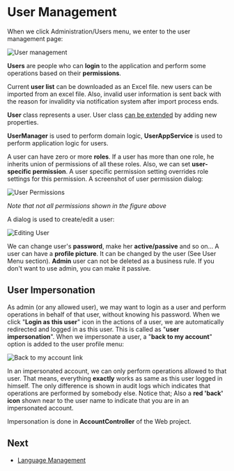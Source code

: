 # User Management

When we click Administration/Users menu, we enter to the user management page:

<img src="D:/Github/documents/docs/en/images/user-management-core-3.png" alt="User management" class="img-thumbnail" />

**Users** are people who can **login** to the application and perform some operations based on their **permissions**.

Current **user list** can be downloaded as an Excel file. new users can be imported from an excel file. Also, invalid user information is sent back with the reason for invalidity via notification system after import process ends.

**User** class represents a user. User class [can be extended](Extending-Existing-Entities.md) by adding new properties.

**UserManager** is used to perform domain logic, **UserAppService** is used to perform application logic for users.

A user can have zero or more **roles**. If a user has more than one role, he inherits union of permissions of all these roles. Also, we can set **user-specific permission**. A user specific permission setting overrides role settings for this permission. A screenshot of user permission dialog:

<img src="D:/Github/documents/docs/en/images/user-permissions-1.png" alt="User Permissions" class="img-thumbnail" />

*Note that not all permissions shown in the figure above*

A dialog is used to create/edit a user:

<img src="D:/Github/documents/docs/en/images/edit-user-3.png" alt="Editing User" class="img-thumbnail" />

We can change user's **password**, make her **active/passive** and so on... A user can have a **profile picture**. It can be changed by the user (See User Menu section). **Admin** user can not be deleted as a business rule. If you don't want to use admin, you can make it passive.

## User Impersonation

As admin (or any allowed user), we may want to login as a user and perform operations in behalf of that user, without knowing his password. When we click "**Login as this user**" icon in the actions of a user, we
are automatically redirected and logged in as this user. This is called as "**user impersonation**". When we impersonate a user, a "**back to my account**" option is added to the user profile menu:

<img src="D:/Github/documents/docs/en/images/back-to-my-account-link-3.png" alt="Back to my account link" class="img-thumbnail" />

In an impersonated account, we can only perform operations allowed to that user. That means, everything **exactly** works as same as this user logged in himself. The only difference is shown in audit logs which
indicates that operations are performed by somebody else. Notice that; Also a **red 'back' icon** shown near to the user name to indicate that you are in an impersonated account.

Impersonation is done in **AccountController** of the Web project.

## Next

- [Language Management](Features-Mvc-Core-Language-Management)
